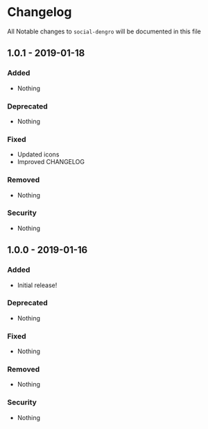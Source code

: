 # Changelog
All Notable changes to `social-dengro` will be documented in this file

## 1.0.1 - 2019-01-18

### Added
- Nothing

### Deprecated
- Nothing

### Fixed
- Updated icons
- Improved CHANGELOG

### Removed
- Nothing

### Security
- Nothing

## 1.0.0 - 2019-01-16

### Added
- Initial release!

### Deprecated
- Nothing

### Fixed
- Nothing

### Removed
- Nothing

### Security
- Nothing
